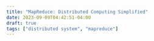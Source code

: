 ```yaml
---
title: "MapReduce: Distributed Computing Simplified"
date: 2023-09-09T04:42:51-04:00
draft: true
tags: ["distributed system", "mapreduce"]
---
```

